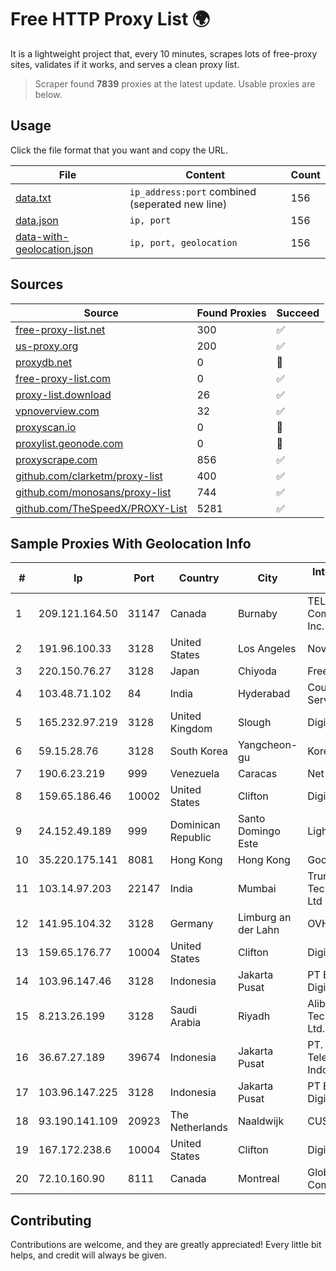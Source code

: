 
# Free HTTP Proxy List 🌍

It is a lightweight project that, every 10 minutes, scrapes lots of free-proxy sites, validates if it works, and serves a clean proxy list.


> Scraper found **7839** proxies at the latest update. Usable proxies are below.

## Usage

Click the file format that you want and copy the URL.


|File|Content|Count|
|----|-------|-----|
|[data.txt](https://raw.githubusercontent.com/themiralay/Proxy-List-World/master/data.txt)|`ip_address:port` combined (seperated new line)|156|
|[data.json](https://raw.githubusercontent.com/themiralay/Proxy-List-World/master/data.json)|`ip, port`|156|
|[data-with-geolocation.json](https://raw.githubusercontent.com/themiralay/Proxy-List-World/master/data-with-geolocation.json)|`ip, port, geolocation`|156|

## Sources

|Source|Found Proxies|Succeed|
|------|-------------|-------|
|[free-proxy-list.net](https://free-proxy-list.net)|300|✅|
|[us-proxy.org](https://www.us-proxy.org)|200|✅|
|[proxydb.net](http://proxydb.net)|0|🚫|
|[free-proxy-list.com](https://free-proxy-list.com/?page=&port=&type%5B%5D=http&type%5B%5D=https&up_time=0&search=Search)|0|✅|
|[proxy-list.download](https://www.proxy-list.download/HTTP)|26|✅|
|[vpnoverview.com](https://vpnoverview.com/privacy/anonymous-browsing/free-proxy-servers)|32|✅|
|[proxyscan.io](https://www.proxyscan.io)|0|🚫|
|[proxylist.geonode.com](https://proxylist.geonode.com/api/proxy-list?limit=300&page=1&sort_by=lastChecked&sort_type=desc&protocols=http,https)|0|🚫|
|[proxyscrape.com](https://api.proxyscrape.com/v2/?request=displayproxies&protocol=http&timeout=10000&country=all&ssl=all&anonymity=all)|856|✅|
|[github.com/clarketm/proxy-list](https://raw.githubusercontent.com/clarketm/proxy-list/master/proxy-list-raw.txt)|400|✅|
|[github.com/monosans/proxy-list](https://raw.githubusercontent.com/monosans/proxy-list/main/proxies/http.txt)|744|✅|
|[github.com/TheSpeedX/PROXY-List](https://raw.githubusercontent.com/TheSpeedX/PROXY-List/master/http.txt)|5281|✅|


## Sample Proxies With Geolocation Info

|#|Ip|Port|Country|City|Internet Service Provider|
|-|--|----|-------|----|-------------------------|
|1|209.121.164.50|31147|Canada|Burnaby|TELUS Communications Inc.|
|2|191.96.100.33|3128|United States|Los Angeles|NovoServe B.V.|
|3|220.150.76.27|3128|Japan|Chiyoda|FreeBit Co., Ltd.|
|4|103.48.71.102|84|India|Hyderabad|Country Online Services PVT LTD|
|5|165.232.97.219|3128|United Kingdom|Slough|DigitalOcean, LLC|
|6|59.15.28.76|3128|South Korea|Yangcheon-gu|Korea Telecom|
|7|190.6.23.219|999|Venezuela|Caracas|Net Uno|
|8|159.65.186.46|10002|United States|Clifton|DigitalOcean, LLC|
|9|24.152.49.189|999|Dominican Republic|Santo Domingo Este|Lightwave S.R.L|
|10|35.220.175.141|8081|Hong Kong|Hong Kong|Google LLC|
|11|103.14.97.203|22147|India|Mumbai|Trunkoz Technologies Pvt. Ltd|
|12|141.95.104.32|3128|Germany|Limburg an der Lahn|OVH SAS|
|13|159.65.176.77|10004|United States|Clifton|DigitalOcean, LLC|
|14|103.96.147.46|3128|Indonesia|Jakarta Pusat|PT Era Awan Digital|
|15|8.213.26.199|3128|Saudi Arabia|Riyadh|Alibaba (US) Technology Co., Ltd.|
|16|36.67.27.189|39674|Indonesia|Jakarta Pusat|PT. Telekomunikasi Indonesia|
|17|103.96.147.225|3128|Indonesia|Jakarta Pusat|PT Era Awan Digital|
|18|93.190.141.109|20923|The Netherlands|Naaldwijk|CUSTOMERPANEL|
|19|167.172.238.6|10004|United States|Clifton|DigitalOcean, LLC|
|20|72.10.160.90|8111|Canada|Montreal|GloboTech Communications|



## Contributing

Contributions are welcome, and they are greatly appreciated! Every
little bit helps, and credit will always be given.

